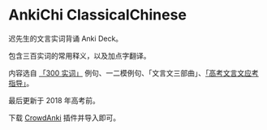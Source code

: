 # AnkiChi ClassicalChinese

迟先生的文言实词背诵 Anki Deck。

包含三百实词的常用释义，以及加点字翻译。

内容选自 [「300 实词」](https://detail.tmall.com/item.htm?id=562719945310&spm=a1z09.2.0.0.1bec2e8dLJXsUv&_u=l2frb8vp5d27) 例句、一二模例句、「文言文三部曲」、[「高考文言文应考指导」](https://detail.tmall.com/item.htm?id=524292479705&spm=a1z09.2.0.0.1bec2e8dLJXsUv&_u=l2frb8vpc1c1)。

最后更新于 2018 年高考前。

下载 [CrowdAnki](https://ankiweb.net/shared/info/1788670778) 插件并导入即可。
